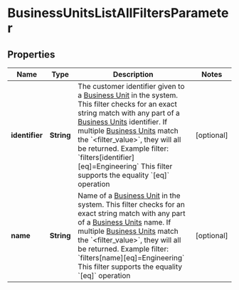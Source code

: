 

# BusinessUnitsListAllFiltersParameter


## Properties

| Name | Type | Description | Notes |
|------------ | ------------- | ------------- | -------------|
|**identifier** | **String** | The customer identifier given to a [Business Unit](https://developers.intellihr.io/docs/v1/) in the system. This filter checks for an exact string match with any part of a [Business Units](https://developers.intellihr.io/docs/v1/) identifier. If multiple [Business Units](https://developers.intellihr.io/docs/v1/) match the &#x60;&lt;filter_value&gt;&#x60;, they will all be returned.  Example filter: &#x60;filters[identifier][eq]&#x3D;Engineering&#x60;  This filter supports the equality &#x60;[eq]&#x60; operation |  [optional] |
|**name** | **String** | Name of a [Business Unit](https://developers.intellihr.io/docs/v1/) in the system. This filter checks for an exact string match with any part of a [Business Units](https://developers.intellihr.io/docs/v1/) name. If multiple [Business Units](https://developers.intellihr.io/docs/v1/) match the &#x60;&lt;filter_value&gt;&#x60;, they will all be returned.  Example filter: &#x60;filters[name][eq]&#x3D;Engineering&#x60;  This filter supports the equality &#x60;[eq]&#x60; operation |  [optional] |



